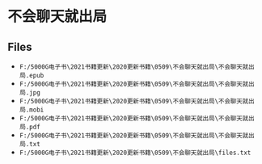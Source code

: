 # 不会聊天就出局

## Files

- `F:/5000G电子书\2021书籍更新\2020更新书籍\0509\不会聊天就出局\不会聊天就出局.epub`
- `F:/5000G电子书\2021书籍更新\2020更新书籍\0509\不会聊天就出局\不会聊天就出局.jpg`
- `F:/5000G电子书\2021书籍更新\2020更新书籍\0509\不会聊天就出局\不会聊天就出局.mobi`
- `F:/5000G电子书\2021书籍更新\2020更新书籍\0509\不会聊天就出局\不会聊天就出局.pdf`
- `F:/5000G电子书\2021书籍更新\2020更新书籍\0509\不会聊天就出局\不会聊天就出局.txt`
- `F:/5000G电子书\2021书籍更新\2020更新书籍\0509\不会聊天就出局\files.txt`

